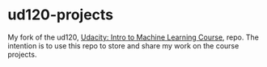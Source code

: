 ud120-projects
==============

My fork of the ud120, [Udacity: Intro to Machine Learning Course](https://classroom.udacity.com/courses/ud120), repo.
The intention is to use this repo to store and share my work on the course projects.
